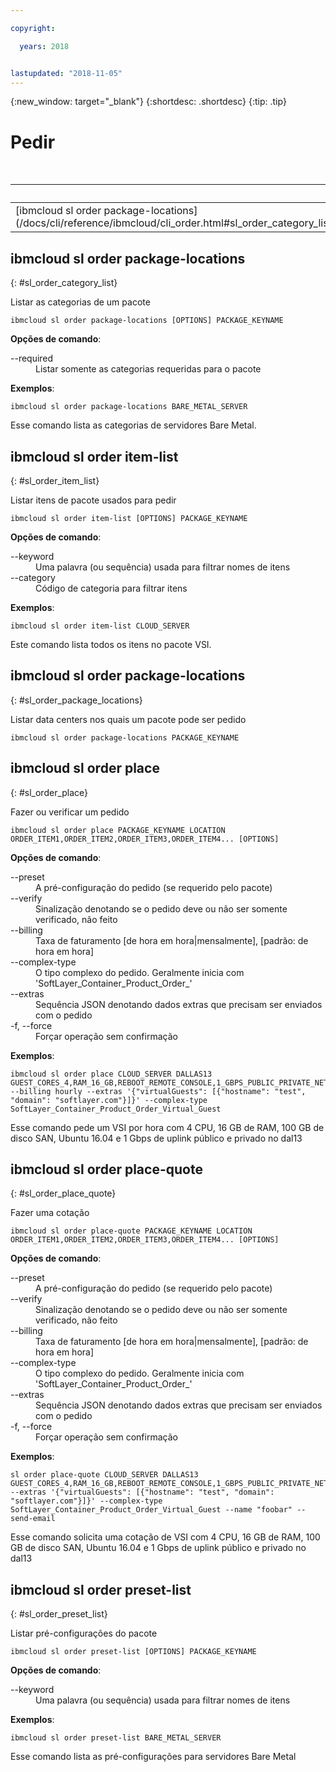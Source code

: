 ```yaml
---

copyright:

  years: 2018


lastupdated: "2018-11-05"
---
```


{:new_window: target="_blank"}
{:shortdesc: .shortdesc}
{:tip: .tip}

# Pedir

<table summary="Comandos gerais de infraestrutura {{site.data.keyword.BluSoftlayer_notm}} em ordem alfabética que possuem links que levam você para mais informações sobre o comando">
 <caption>Tabela 1. Pedidos de infraestrutura do {{site.data.keyword.BluSoftlayer_notm}}</caption>
 <thead>
 <th colspan="6">Pedidos de infraestrutura do {{site.data.keyword.BluSoftlayer_notm}}</th>
 </thead>
 <tbody>
 <tr>
  <td>[ibmcloud sl order package-locations](/docs/cli/reference/ibmcloud/cli_order.html#sl_order_category_list)</td>
  <td>[ibmcloud sl order item-list](/docs/cli/reference/ibmcloud/cli_order.html#sl_order_item_list)</td>
  <td>[ibmcloud sl order package-locations](/docs/cli/reference/ibmcloud/cli_order.html#sl_order_package_locations)</td>
  <td>[ibmcloud sl order place](/docs/cli/reference/ibmcloud/cli_order.html#sl_order_place)</td>
  <td>[ibmcloud sl order place-quote](/docs/cli/reference/ibmcloud/cli_order.html#sl_order_place_quote)</td>
  <td>[ibmcloud sl order preset-list](/docs/cli/reference/ibmcloud/cli_order.html#sl_order_preset_list)</td>
 </tr>
 </tbody>
</table>

## ibmcloud sl order package-locations
{: #sl_order_category_list}

Listar as categorias de um pacote
```
ibmcloud sl order package-locations [OPTIONS] PACKAGE_KEYNAME
```

<strong>Opções de comando</strong>:
<dl>
<dt>--required</dt>
<dd>Listar somente as categorias requeridas para o pacote</dd>
</dl>

**Exemplos**:
```
ibmcloud sl order package-locations BARE_METAL_SERVER
```
Esse comando lista as categorias de servidores Bare Metal.

## ibmcloud sl order item-list
{: #sl_order_item_list}

Listar itens de pacote usados para pedir
```
ibmcloud sl order item-list [OPTIONS] PACKAGE_KEYNAME
```

<strong>Opções de comando</strong>:
<dl>
<dt>--keyword</dt>
<dd>Uma palavra (ou sequência) usada para filtrar nomes de itens</dd>
<dt>--category</dt>
<dd>Código de categoria para filtrar itens</dd>
</dl>

**Exemplos**:
```
ibmcloud sl order item-list CLOUD_SERVER
```
Este comando lista todos os itens no pacote VSI.

## ibmcloud sl order package-locations
{: #sl_order_package_locations}

Listar data centers nos quais um pacote pode ser pedido
```
ibmcloud sl order package-locations PACKAGE_KEYNAME
```

## ibmcloud sl order place
{: #sl_order_place}

Fazer ou verificar um pedido
```
ibmcloud sl order place PACKAGE_KEYNAME LOCATION ORDER_ITEM1,ORDER_ITEM2,ORDER_ITEM3,ORDER_ITEM4... [OPTIONS]
```

<strong>Opções de comando</strong>:
<dl>
<dt>--preset</dt>
<dd>A pré-configuração do pedido (se requerido pelo pacote)</dd>
<dt>--verify</dt>
<dd>Sinalização denotando se o pedido deve ou não ser somente verificado, não feito</dd>
<dt>--billing</dt>
<dd>Taxa de faturamento [de hora em hora|mensalmente], [padrão: de hora em hora]</dd>
<dt>--complex-type</dt>
<dd>O tipo complexo do pedido. Geralmente inicia com 'SoftLayer_Container_Product_Order_'</dd>
<dt>--extras</dt>
<dd>Sequência JSON denotando dados extras que precisam ser enviados com o pedido</dd>
<dt>-f, --force</dt>
<dd>Forçar operação sem confirmação</dd>
</dl>

**Exemplos**:
```
ibmcloud sl order place CLOUD_SERVER DALLAS13 GUEST_CORES_4,RAM_16_GB,REBOOT_REMOTE_CONSOLE,1_GBPS_PUBLIC_PRIVATE_NETWORK_UPLINKS,BANDWIDTH_0_GB_2,1_IP_ADDRESS,GUEST_DISK_100_GB_SAN,OS_UBUNTU_16_04_LTS_XENIAL_XERUS_MINIMAL_64_BIT_FOR_VSI,MONITORING_HOST_PING,NOTIFICATION_EMAIL_AND_TICKET,AUTOMATED_NOTIFICATION,UNLIMITED_SSL_VPN_USERS_1_PPTP_VPN_USER_PER_ACCOUNT,NESSUS_VULNERABILITY_ASSESSMENT_REPORTING --billing hourly --extras '{"virtualGuests": [{"hostname": "test", "domain": "softlayer.com"}]}' --complex-type SoftLayer_Container_Product_Order_Virtual_Guest
```
Esse comando pede um VSI por hora com 4 CPU, 16 GB de RAM, 100 GB de disco SAN, Ubuntu 16.04 e 1 Gbps de uplink público e privado no dal13

## ibmcloud sl order place-quote
{: #sl_order_place_quote}

Fazer uma cotação
```
ibmcloud sl order place-quote PACKAGE_KEYNAME LOCATION ORDER_ITEM1,ORDER_ITEM2,ORDER_ITEM3,ORDER_ITEM4... [OPTIONS]
```

<strong>Opções de comando</strong>:
<dl>
<dt>--preset</dt>
<dd>A pré-configuração do pedido (se requerido pelo pacote)</dd>
<dt>--verify</dt>
<dd>Sinalização denotando se o pedido deve ou não ser somente verificado, não feito</dd>
<dt>--billing</dt>
<dd>Taxa de faturamento [de hora em hora|mensalmente], [padrão: de hora em hora]</dd>
<dt>--complex-type</dt>
<dd>O tipo complexo do pedido. Geralmente inicia com 'SoftLayer_Container_Product_Order_'</dd>
<dt>--extras</dt>
<dd>Sequência JSON denotando dados extras que precisam ser enviados com o pedido</dd>
<dt>-f, --force</dt>
<dd>Forçar operação sem confirmação</dd>
</dl>

**Exemplos**:
```
sl order place-quote CLOUD_SERVER DALLAS13 GUEST_CORES_4,RAM_16_GB,REBOOT_REMOTE_CONSOLE,1_GBPS_PUBLIC_PRIVATE_NETWORK_UPLINKS,BANDWIDTH_0_GB_2,1_IP_ADDRESS,GUEST_DISK_100_GB_SAN,OS_UBUNTU_16_04_LTS_XENIAL_XERUS_MINIMAL_64_BIT_FOR_VSI,MONITORING_HOST_PING,NOTIFICATION_EMAIL_AND_TICKET,AUTOMATED_NOTIFICATION,UNLIMITED_SSL_VPN_USERS_1_PPTP_VPN_USER_PER_ACCOUNT,NESSUS_VULNERABILITY_ASSESSMENT_REPORTING --extras '{"virtualGuests": [{"hostname": "test", "domain": "softlayer.com"}]}' --complex-type SoftLayer_Container_Product_Order_Virtual_Guest --name "foobar" --send-email
```
Esse comando solicita uma cotação de VSI com 4 CPU, 16 GB de RAM, 100 GB de disco SAN, Ubuntu 16.04 e 1 Gbps de uplink público e privado no dal13

## ibmcloud sl order preset-list
{: #sl_order_preset_list}

Listar pré-configurações do pacote
```
ibmcloud sl order preset-list [OPTIONS] PACKAGE_KEYNAME
```

<strong>Opções de comando</strong>:
<dl>
<dt>--keyword</dt>
<dd>Uma palavra (ou sequência) usada para filtrar nomes de itens</dd>
</dl>

**Exemplos**:
```
ibmcloud sl order preset-list BARE_METAL_SERVER
```
Esse comando lista as pré-configurações para servidores Bare Metal
